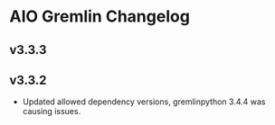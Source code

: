 # AIO Gremlin Changelog

## v3.3.3

## v3.3.2

* Updated allowed dependency versions, gremlinpython 3.4.4 was causing issues.
